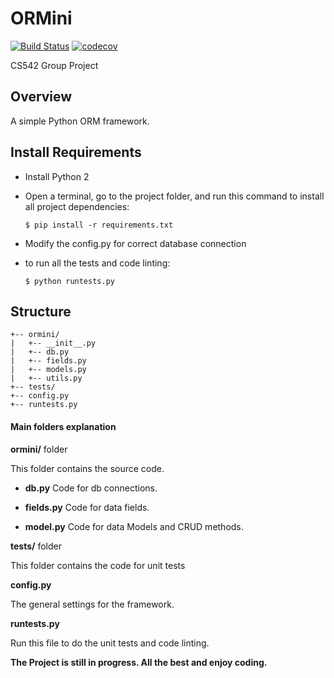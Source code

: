 ORMini
======

[![Build Status](https://travis-ci.com/Chaozz/ORMini.svg?token=6YffMZSxSQ7Lqc6qFWCq&branch=master)](https://travis-ci.com/Chaozz/ORMini)
[![codecov](https://codecov.io/gh/Chaozz/ORMini/branch/master/graph/badge.svg)](https://codecov.io/gh/Chaozz/ORMini)

CS542 Group Project

Overview
-------

A simple Python ORM framework.


Install Requirements
----------------

- Install Python 2

- Open a terminal, go to the project folder, and run this command to install all project dependencies:

      $ pip install -r requirements.txt
      
- Modify the config.py for correct database connection 
      
- to run all the tests and code linting:

      $ python runtests.py

Structure
-----------

```
+-- ormini/
|   +-- __init__.py
|   +-- db.py
|   +-- fields.py
|   +-- models.py
|   +-- utils.py
+-- tests/
+-- config.py
+-- runtests.py
```

#### Main folders explanation
 
__ormini/__ folder

This folder contains the source code.

- __db.py__
Code for db connections.

- __fields.py__
Code for data fields.

- __model.py__
Code for data Models and CRUD methods.

__tests/__ folder

This folder contains the code for unit tests

__config.py__

The general settings for the framework.

__runtests.py__

Run this file to do the unit tests and code linting.


**The Project is still in progress. All the best and enjoy coding.**




